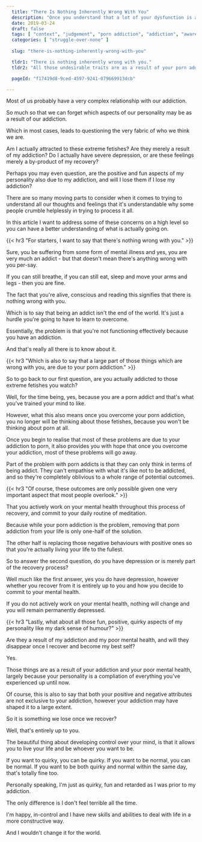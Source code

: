 ```yaml
---
  title: "There Is Nothing Inherently Wrong With You"
  description: "Once you understand that a lot of your dysfunction is a result of your addiction, you can come to appreciate your recovery with a more open mind."
  date: 2019-03-24
  draft: false
  tags: [ "context", "judgement", "porn addiction", "addiction", "awareness", "awareness exercises", "perspective", "nofap", "neverfap", "neverfap deluxe" ]
  categories: [ "struggle-over-none" ]
  
  slug: "there-is-nothing-inherently-wrong-with-you"

  tldr1: "There is nothing inherently wrong with you."
  tldr2: "All those undesirable traits are as a result of your porn addiction, and will disappear once you subsequently overcome it."

  pageId: "f17419d8-9ced-4597-9241-079669913dcb"

---
```


Most of us probably have a very complex relationship with our addiction.

So much so that we can forget which aspects of our personality may be as a result of our addiction.

Which in most cases, leads to questioning the very fabric of who we think we are.

Am I actually attracted to these extreme fetishes? Are they merely a result of my addiction? Do I actually have severe depression, or are these feelings merely a by-product of my recovery? 

Perhaps you may even question, are the positive and fun aspects of my personality also due to my addiction, and will I lose them if I lose my addiction?

There are so many moving parts to consider when it comes to trying to understand all our thoughts and feelings that it's understandable why some people crumble helplessly in trying to process it all.

In this article I want to address some of these concerns on a high level so you can have a better understanding of what is actually going on.


{{< hr3 "For starters, I want to say that there's nothing wrong with you." >}}


Sure, you be suffering from some form of mental illness and yes, you are very much an addict - but that doesn't mean there's anything wrong with you per-say.

If you can still breathe, if you can still eat, sleep and move your arms and legs - then you are fine. 

The fact that you're alive, conscious and reading this signifies that there is nothing wrong with you.

Which is to say that being an addict isn't the end of the world. It's just a hurdle you're going to have to learn to overcome. 

Essentially, the problem is that you're not functioning effectively because you have an addiction.

And that's really all there is to know about it.


{{< hr3 "Which is also to say that a large part of those things which are wrong with you, are due to your porn addiction." >}}


So to go back to our first question, are you actually addicted to those extreme fetishes you watch?

Well, for the time being, yes, because you are a porn addict and that's what you've trained your mind to like.

However, what this also means once you overcome your porn addiction, you no longer will be thinking about those fetishes, because you won't be thinking about porn at all. 

Once you begin to realise that most of these problems are due to your addiction to porn, it also provides you with hope that once you overcome your addiction, most of these problems will go away.

Part of the problem with porn addicts is that they can only think in terms of being addict. They can't empathise with what it's like not to be addicted, and so they're completely oblivious to a whole range of potential outcomes.


{{< hr3 "Of course, these outcomes are only possible given one very important aspect that most people overlook." >}}


That you actively work on your mental health throughout this process of recovery, and commit to your daily routine of meditation.

Because while your porn addiction is the problem, removing that porn addiction from your life is only one-half of the solution.

The other half is replacing those negative behaviours with positive ones so that you're actually living your life to the fullest. 

So to answer the second question, do you have depression or is merely part of the recovery process? 

Well much like the first answer, yes you do have depression, however whether you recover from it is entirely up to you and how you decide to commit to your mental health. 

If you do not actively work on your mental health, nothing will change and you will remain permanently depressed.


{{< hr3 "Lastly, what about all those fun, positive, quirky aspects of my personality like my dark sense of humour?" >}}


Are they a result of my addiction and my poor mental health, and will they disappear once I recover and become my best self?

Yes. 

Those things are as a result of your addiction and your poor mental health, largely because your personality is a compliation of everything you've experienced up until now.

Of course, this is also to say that both your positive and negative attributes are not exclusive to your addiction, however your addiction may have shaped it to a large extent. 

So it is something we lose once we recover?

Well, that's entirely up to you.

The beautiful thing about developing control over your mind, is that it allows you to live your life and be whoever you want to be.

If you want to quirky, you can be quirky. If you want to be normal, you can be normal. If you want to be both quirky and normal within the same day, that's totally fine too.

Personally speaking, I'm just as quirky, fun and retarded as I was prior to my addiction. 

The only difference is I don't feel terrible all the time.

I'm happy, in-control and I have new skills and abilities to deal with life in a more constructive way.

And I wouldn't change it for the world.
